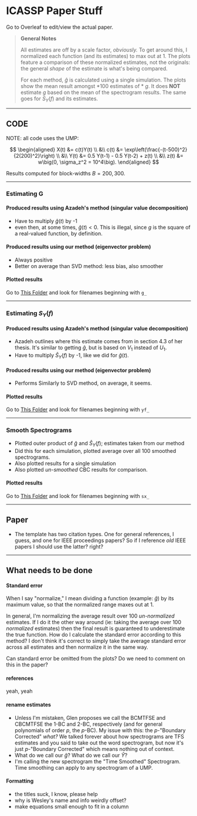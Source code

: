 # ICASSP Paper Stuff

Go to Overleaf to edit/view the actual paper.

> **General Notes**
>
> All estimates are off by a scale factor, *obviously.* To get around this, I normalized each function (and its estimates) to max out at $1.$ The plots feature a comparison of these normalized estimates, not the originals: the general *shape* of the estimate is what's being compared.
>
> For each method, $\hat g$ is calculated using a single simulation. The plots show the mean result amongst *100 estimates of * $g$. It does **NOT** estimate $g$ based on the mean of the spectrogram results. The same goes for $S_Y(f)$ and its estimates.

---

## CODE

NOTE: all code uses the UMP:  

$$ 
\begin{aligned} 
    X(t) &= c(t)Y(t) \\ 
    &\\
    c(t) &= \exp\left(\frac{-(t-500)^2}{2(200)^2}\right)  \\ 
    &\\
    Y(t) &= 0.5 Y(t-1) - 0.5 Y(t-2) + z(t)                \\ 
    &\\
    z(t) &= w\big(0, \sigma_z^2 = 10^4\big). 
\end{aligned} 
$$

Results computed for block-widths $B = 200, 300$.

---

### Estimating G

#### Produced results using Azadeh's method (singular value decomposition)  

* Have to multiply $\hat g(t)$ by -1
* even then, at some times, $\hat g(t) < 0$. This is illegal, since $g$ is the square of a real-valued function, by definition.

#### Produced results using our method (eigenvector problem)  

* Always positive
* Better on average than SVD method: less bias, also smoother

#### Plotted results

Go to [This Folder](https://github.com/Skyepaphora-Griffith/PhD_Proposal/tree/main/ICASSP/PaperPlots) and look for filenames beginning with `g_`

---

### Estimating $S_Y(f)$

#### Produced results using Azadeh's method (singular value decomposition)  

* Azadeh outlines where this estimate comes from in section 4.3 of her thesis. It's similar to getting $\hat g$, but is based on $V_1$ instead of $U_1$.
* Have to multiply $\hat S_Y(f)$ by -1, like we did for $\hat g(t)$.

#### Produced results using our method (eigenvector problem)  

* Performs Similarly to SVD method, on average, it seems.

#### Plotted results

Go to [This Folder](https://github.com/Skyepaphora-Griffith/PhD_Proposal/tree/main/ICASSP/PaperPlots) and look for filenames beginning with `yf_`

--- 

### Smooth Spectrograms

* Plotted outer product of $\hat g$ and $\hat S_Y(f)$; estimates taken from our method
* Did this for each simulation, plotted average over all 100 smoothed spectrograms.
* Also plotted results for a single simulation
* Also plotted *un-smoothed* CBC results for comparison.

#### Plotted results

Go to [This Folder](https://github.com/Skyepaphora-Griffith/PhD_Proposal/tree/main/ICASSP/PaperPlots) and look for filenames beginning with `sx_`

---

## Paper

* The template has two citation types. One for general references, I guess, and one for IEEE proceedings papers? So if I reference *old* IEEE papers I should use the latter? right? 

---

## What needs to be done

#### Standard error
When I say "normalize," I mean dividing a function (example: $\hat g$) by its maximum value, so that the normalized range maxes out at 1.

In general, I'm normalizing the average result over 100 *un-normalized* estimates. If I do it the other way around (ie: taking the average over 100 *normalized* estimates) then the final result is guaranteed to underestimate the true function. How do I calculate the standard error according to this method? I don't think it's correct to simply take the average standard error across all estimates and then normalize it in the same way. 

Can standard error be omitted from the plots? Do we need to comment on this in the paper?

#### references
yeah, yeah

#### rename estimates

* Unless I'm mistaken, Glen proposes we call the BCMTFSE and CBCMTFSE the 1-BC and 2-BC, respectively (and for general polynomials of order $p$, the $p$-BC). My issue with this: the $p$-"Boundary Corrected" *what?* We talked forever about how spectrograms are TFS estimates and you said to take out the word spectrogram, but now it's just $p$-"Boundary Corrected" which means nothing out of context.
* What do we call our $\hat g$? What do we call our $\hat Y$?
* I'm calling the new spectrogram the "Time Smoothed" Spectrogram. Time smoothing can apply to any spectrogram of a UMP.

#### Formatting

* the titles suck, I know, please help
* why is Wesley's name and info weirdly offset? 
* make equations small enough to fit in a column









